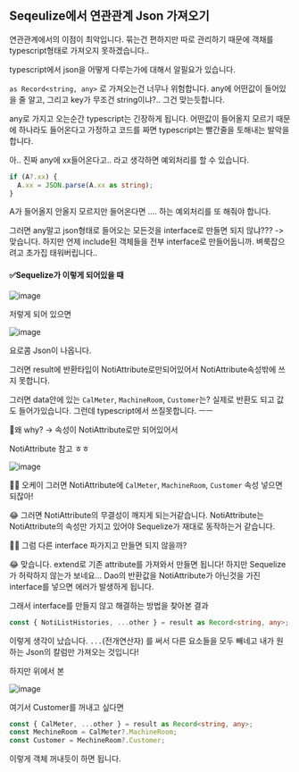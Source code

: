 ## Seqeulize에서 연관관계 Json 가져오기

연관관계에서의 이점이 최악입니다. 묶는건 편하지만 따로 관리하기 때문에 객채를 typescript형태로 가져오지 못하겠습니다..

typescript에서 json을 어떻게 다루는가에 대해서 알필요가 있습니다.

`as Record<string, any>` 로 가져오는건 너무나 위험합니다. any에 어떤값이 들어있을 줄 알고, 그리고 key가 무조건 string이냐?.. 그건 맞는듯합니다.

any로 가지고 오는순간 typescript는 긴장하게 됩니다. 어떤값이 들어올지 모르기 때문에 하나라도 들어온다고 가정하고 코드를 짜면 typescript는 빨간줄을 토해내는 발악을 합니다.

아.. 진짜 any에 xx들어온다고.. 라고 생각하면 예외처리를 할 수 있습니다. 

```ts
if (A?.xx) {
  A.xx = JSON.parse(A.xx as string);
}
```

A가 들어올지 안올지 모르지만 들어온다면 .... 하는 예외처리를 또 해줘야 합니다.

그러면 any말고 json형태로 들어오는 모든것을 interface로 만들면 되지 않냐??? -> 맞습니다. 하지만 언제 include된 객체들을 전부 interface로 만들어둡니까.  벼룩잡으려고 초가집 태워버립니다..



#### ✅Sequelize가 이렇게 되어있을 때 

![image](https://user-images.githubusercontent.com/112359150/203746822-ce1336ec-9a20-4f8d-8eeb-11dcb40af976.png)

저렇게 되어 있으면 

![image](https://user-images.githubusercontent.com/112359150/203747178-1d6a32b0-b514-40fa-8dfa-3f8315bf3f8f.png)

요로콤 Json이 나옵니다.

그러면 result에 반환타입이 NotiAttribute로만되어있어서 NotiAttribute속성밖에 쓰지 못합니다. 

그러면 data안에 있는 `CalMeter`, `MachineRoom`, `Customer`는? 실제로 반환도 되고 값도 들어가있습니다. 그런데 typescript에서 쓰질못합니다. ㅡㅡ 



💢왜 why? -> 속성이 NotiAttribute로만 되어있어서 

NotiAttribute 참고 ㅎㅎ

![image](https://user-images.githubusercontent.com/112359150/203747892-487166c8-ac85-409d-b7e7-270948821672.png)

🤦‍♂️ 오케이 그러면 NotiAttribute에 `CalMeter`, `MachineRoom`, `Customer` 속성 넣으면 되잖아!

😂 그러면 NotiAttribute의 무결성이 깨지게 되는거같습니다. NotiAttribute는 NotiAttribute의 속성만 가지고 있어야 Sequelize가 재대로 동작하는거 같습니다.

🤦‍♂️ 그럼 다른 interface 파가지고 만들면 되지 않을까? 

😂 맞습니다. extend로 기존 attribute를 가져와서 만들면 됩니다! 하지만 Sequelize가 허락하지 않는가 보네요... Dao의 반환값을 NotiAttribute가 아닌것을 가진 interface를 넣으면 에러가 발생하게 됩니다.



그래서 interface를 만들지 않고 해결하는 방법을 찾아본 결과

```ts
const { NotiListHistories, ...other } = result as Record<string, any>;
```

이렇게 생각이 났습니다. `...`(전개연산자) 를 써서 다른 요소들을 모두 빼네고 내가 원하는 Json의 칼럼만 가져오는 것입니다!

하지만 위에서 본 

![image](https://user-images.githubusercontent.com/112359150/203747178-1d6a32b0-b514-40fa-8dfa-3f8315bf3f8f.png)

여기서 Customer를 꺼내고 싶다면 

```ts
const { CalMeter, ...other } = result as Record<string, any>;
const MechineRoom = CalMeter?.MachineRoom;
const Customer = MechineRoom?.Customer;
```

이렇게 객체 꺼내듯이 하면 됩니다.


